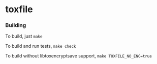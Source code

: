 toxfile
=======

### Building

To build, just `make`

To build and run tests, `make check`

To build without libtoxencryptsave support, `make TOXFILE_NO_ENC=true`
